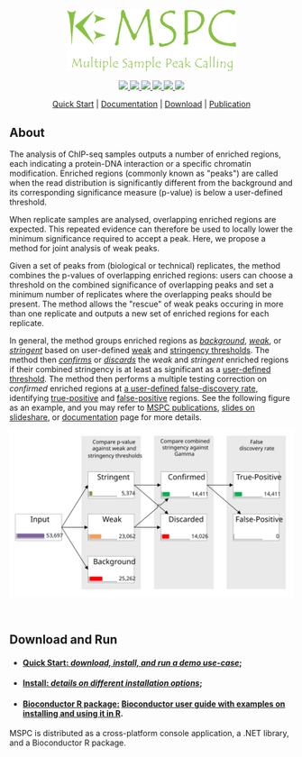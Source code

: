 <p align="center">
  <a href="https://genometric.github.io/MSPC/">
    <img src="https://raw.githubusercontent.com/Genometric/MSPC/dev/website/static/logo/logo_w_txt_banner.svg?raw=true" alt="MSPC" width="300" />
  </a>
</p>


<p align="center">
    <a href="https://www.nuget.org/packages/Genometric.MSPC.Core">
        <img src="https://img.shields.io/nuget/v/Genometric.MSPC.Core?style=flat&color=%2390c04f&link=https%3A%2F%2Fwww.nuget.org%2Fpackages%2FGenometric.MSPC.Core%2F">
    </a>
    <a href="https://sonarcloud.io/project/overview?id=genometric_mspc">
        <img src="https://sonarcloud.io/api/project_badges/measure?project=genometric_mspc&metric=alert_status">
    </a>
    <a href="https://codecov.io/gh/Genometric/MSPC">
    <img src="https://codecov.io/gh/Genometric/MSPC/branch/master/graph/badge.svg?token=TRSk39hCh3"/>
    </a>
    <a href="https://sonarcloud.io/summary/new_code?id=genometric_mspc">
        <img src="https://sonarcloud.io/api/project_badges/measure?project=genometric_mspc&metric=ncloc">
    </a>
    <a href="https://sonarcloud.io/summary/new_code?id=genometric_mspc">
        <img src="https://sonarcloud.io/api/project_badges/measure?project=genometric_mspc&metric=sqale_rating">
    </a>
    <a href="https://sonarcloud.io/summary/new_code?id=genometric_mspc">
        <img src="https://sonarcloud.io/api/project_badges/measure?project=genometric_mspc&metric=reliability_rating">
    </a>
</p>

<p align="center">
  <a href="https://genometric.github.io/MSPC/docs/quick_start">Quick Start</a> |
  <a href="https://genometric.github.io/MSPC/">Documentation</a> |
  <a href="https://github.com/Genometric/MSPC/releases">Download</a> |
  <a href="https://genometric.github.io/MSPC/publications">Publication</a>
</p>

## About

The analysis of ChIP-seq samples outputs a number of enriched regions, 
each indicating a protein-DNA interaction or a specific chromatin 
modification. Enriched regions (commonly known as "peaks") are called 
when the read distribution is significantly different from the background 
and its corresponding significance measure (p-value) is below a 
user-defined threshold.

When replicate samples are analysed, overlapping enriched regions are 
expected. This repeated evidence can therefore be used to locally lower 
the minimum significance required to accept a peak. Here, we propose a 
method for joint analysis of weak peaks.

Given a set of peaks from (biological or technical) replicates, the method 
combines the p-values of overlapping enriched regions: users can choose a 
threshold on the combined significance of overlapping peaks and set a 
minimum number of replicates where the overlapping peaks should be present. 
The method allows the "rescue" of weak peaks occuring in more than one 
replicate and outputs a new set of enriched regions for each replicate. 

In general, the method groups enriched regions as 
[_background_](https://genometric.github.io/MSPC/docs/method/sets#background), 
[_weak_](https://genometric.github.io/MSPC/docs/method/sets#weak),
or [_stringent_](https://genometric.github.io/MSPC/docs/method/sets#stringent)
based on user-defined 
[weak](https://genometric.github.io/MSPC/docs/cli/args#weak-threshold) 
and [stringency thresholds](https://genometric.github.io/MSPC/docs/cli/args#stringency-threshold). 
The method then [_confirms_](https://genometric.github.io/MSPC/docs/method/sets#confirmed)
or [_discards_](https://genometric.github.io/MSPC/docs/method/sets#discarded)
the _weak_ and _stringent_ enriched regions if their combined stringency is at least as significant 
as a [user-defined threshold](https://genometric.github.io/MSPC/docs/cli/args#gamma). 
The method then performs a multiple testing correction on 
_confirmed_ enriched regions at 
[a user-defined false-discovery rate](https://genometric.github.io/MSPC/docs/cli/args#alpha), 
identifying 
[true-positive](https://genometric.github.io/MSPC/docs/method/sets#truepositive) and 
[false-positive](https://genometric.github.io/MSPC/docs/method/sets#falsepositive)
regions. See the following figure as an example, and you may refer to 
[MSPC publications](https://genometric.github.io/MSPC/publications),
[slides on slideshare](http://www.slideshare.net/jalilivahid/mspc-50694133),
or [documentation](https://genometric.github.io/MSPC/docs/method/about) 
page for more details.

<p align="center">
    <a href="https://genometric.github.io/MSPC/docs/method/sets">
        <img src="https://raw.githubusercontent.com/Genometric/MSPC/dev/website/static/img/sets.svg">
    </a>
</p>


<br/>

## Download and Run

- #### [__Quick Start__: _download, install, and run a demo use-case_](https://genometric.github.io/MSPC/docs/quick_start);
- #### [__Install__: _details on different installation options_](https://genometric.github.io/MSPC/docs/installation);
- #### [__Bioconductor R package__:](https://bioconductor.org/packages/release/bioc/html/rmspc.html) [Bioconductor user guide with examples on installing and using it in R](https://bioconductor.org/packages/release/bioc/vignettes/rmspc/inst/doc/rmpsc.html). 

MSPC is distributed as a cross-platform console application, a .NET library, 
and a Bioconductor R package. 